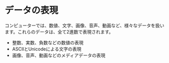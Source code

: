 # データの表現

コンピューターでは、数値、文字、画像、音声、動画など、様々なデータを扱います。これらのデータは、全て2進数で表現されます。

- 整数、実数、負数などの数値の表現
- ASCIIとUnicodeによる文字の表現
- 画像、音声、動画などのメディアデータの表現